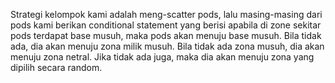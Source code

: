 Strategi kelompok kami adalah meng-scatter pods, lalu masing-masing dari pods kami berikan conditional statement yang berisi apabila di zone sekitar pods terdapat base musuh, maka pods akan menuju base musuh. Bila tidak ada, dia akan menuju zona milik musuh. Bila tidak ada zona musuh, dia akan menuju zona netral. Jika tidak ada juga, maka dia akan menuju zona yang dipilih secara random.
